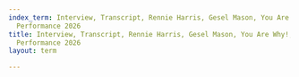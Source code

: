 ```yaml
---
index_term: Interview, Transcript, Rennie Harris, Gesel Mason, You Are Why!, No Boundaries
  Performance 2026
title: Interview, Transcript, Rennie Harris, Gesel Mason, You Are Why!, No Boundaries
  Performance 2026
layout: term

---
```

